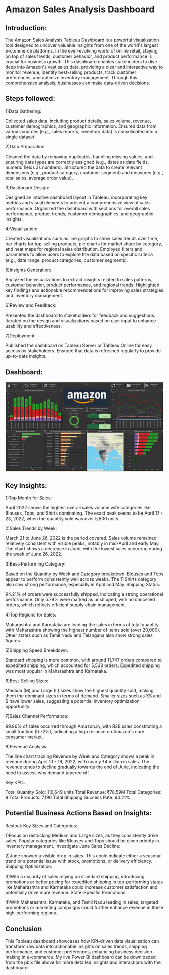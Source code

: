 # Amazon Sales Analysis Dashboard

## Introduction:

The Amazon Sales Analysis Tableau Dashboard is a powerful visualization tool designed to uncover valuable insights from one of the world's largest e-commerce platforms. In the ever-evolving world of online retail, staying on top of sales trends, customer behavior, and product performance is crucial for business growth. This dashboard enables stakeholders to dive deep into Amazon's vast sales data, providing a clear and interactive way to monitor revenue, identify best-selling products, track customer preferences, and optimize inventory management. Through this comprehensive analysis, businesses can make data-driven decisions.


## Steps followed:

1)Data Gathering:

Collected sales data, including product details, sales volume, revenue, customer demographics, and geographic information.
Ensured data from various sources (e.g., sales reports, inventory data) is consolidated into a single dataset.

2)Data Preparation:

Cleaned the data by removing duplicates, handling missing values, and ensuring data types are correctly assigned (e.g., dates as date fields, numeric fields as numbers).
Structured the data to create relevant dimensions (e.g., product category, customer segment) and measures (e.g., total sales, average order value).

3)Dashboard Design:

Designed an intuitive dashboard layout in Tableau, incorporating key metrics and visual elements to present a comprehensive view of sales performance.
Organized the dashboard with sections for overall sales performance, product trends, customer demographics, and geographic insights.

4)Visualization:

Created visualizations such as line graphs to show sales trends over time, bar charts for top-selling products, pie charts for market share by category, and heat maps for regional sales distribution.
Employed filters and parameters to allow users to explore the data based on specific criteria (e.g., date range, product categories, customer segments).

5)Insights Generation:

Analyzed the visualizations to extract insights related to sales patterns, customer behavior, product performance, and regional trends.
Highlighted key findings and actionable recommendations for improving sales strategies and inventory management.

6)Review and Feedback:

Presented the dashboard to stakeholders for feedback and suggestions.
Iterated on the design and visualizations based on user input to enhance usability and effectiveness.

7)Deployment:

Published the dashboard on Tableau Server or Tableau Online for easy access by stakeholders.
Ensured that data is refreshed regularly to provide up-to-date insights.

## Dashboard:

![Dasgboard](https://github.com/Sakshiistwal13/Amazon-Sales-Analysis-Dashboard/blob/main/Amazon.png)

## Key Insights:

1)Top Month for Sales:

April 2022 shows the highest overall sales volume with categories like Blouses, Tops, and Shirts dominating.
The exact peak seems to be April 17 - 23, 2022, when the quantity sold was over 5,500 units.

2)Sales Trends by Week:

March 21 to June 26, 2022 is the period covered.
Sales volume remained relatively consistent with visible peaks, notably in mid-April and early May.
The chart shows a decrease in June, with the lowest sales occurring during the week of June 26, 2022.

3)Best-Performing Category:

Based on the Quantity by Week and Category breakdown, Blouses and Tops appear to perform consistently well across weeks.
The T-Shirts category also saw strong performance, especially in April and May.
Shipping Status:

94.21% of orders were successfully shipped, indicating a strong operational performance.
Only 5.79% were marked as unshipped, with no cancelled orders, which reflects efficient supply chain management.

4)Top Regions for Sales:

Maharashtra and Karnataka are leading the sales in terms of total quantity, with Maharashtra showing the highest number of items sold (over 20,000).
Other states such as Tamil Nadu and Telangana also show strong sales figures.

5)Shipping Speed Breakdown:

Standard shipping is more common, with around 11,747 orders compared to expedited shipping, which accounted for 5,538 orders.
Expedited shipping was most popular in Maharashtra and Karnataka.

6)Best-Selling Sizes:

Medium (M) and Large (L) sizes show the highest quantity sold, making them the dominant sizes in terms of demand.
Smaller sizes such as XS and S have lower sales, suggesting a potential inventory optimization opportunity.

7)Sales Channel Performance:

99.86% of sales occurred through Amazon.in, with B2B sales constituting a small fraction (0.72%), indicating a high reliance on Amazon's core consumer market.

8)Revenue Analysis:

The line chart tracking Revenue by Week and Category shows a peak in revenue during April 10 - 16, 2022, with nearly ₹4 million in sales.
The revenue tends to decline gradually towards the end of June, indicating the need to assess why demand tapered off.


 Key KPIs:

Total Quantity Sold: 116,649 units
Total Revenue: ₹78.59M
Total Categories: 9
Total Products: 7,190
Total Shipping Success Rate: 94.21%

## Potential Business Actions Based on Insights:

Restock Key Sizes and Categories:

1)Focus on restocking Medium and Large sizes, as they consistently drive sales.
Popular categories like Blouses and Tops should be given priority in inventory management.
Investigate June Sales Decline:

2)June showed a visible drop in sales. This could indicate either a seasonal trend or a potential issue with stock, promotions, or delivery efficiency.
Shipping Optimization:

3)With a majority of sales relying on standard shipping, introducing promotions or better pricing for expedited shipping in top-performing states like Maharashtra and Karnataka could increase customer satisfaction and potentially drive more revenue.
State-Specific Promotions:

4)With Maharashtra, Karnataka, and Tamil Nadu leading in sales, targeted promotions or marketing campaigns could further enhance revenue in these high-performing regions.


## Conclusion

This Tableau dashboard showcases how KPI-driven data visualization can transform raw data into actionable insights on sales trends, shipping performance, and customer preferences, enhancing business decision-making in e-commerce. 
My live Power BI dashboard can be downloaded from the pbix file above for more detailed insights and interactions with the dashboard.

